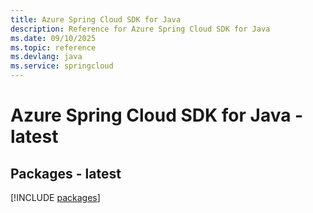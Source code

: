 ```yaml
---
title: Azure Spring Cloud SDK for Java
description: Reference for Azure Spring Cloud SDK for Java
ms.date: 09/10/2025
ms.topic: reference
ms.devlang: java
ms.service: springcloud
---
```

# Azure Spring Cloud SDK for Java - latest
## Packages - latest
[!INCLUDE [packages](spring-cloud-index.md)]